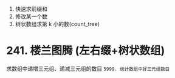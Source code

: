 1. 快速求前缀和
2. 修改某一个数
3. 树状数组求第 k 小的数(count_tree)

# 241. 楼兰图腾 (左右缀+树状数组)

求数组中递增三元组、递减三元组的数目
`5999. 统计数组中好三元组数目`
